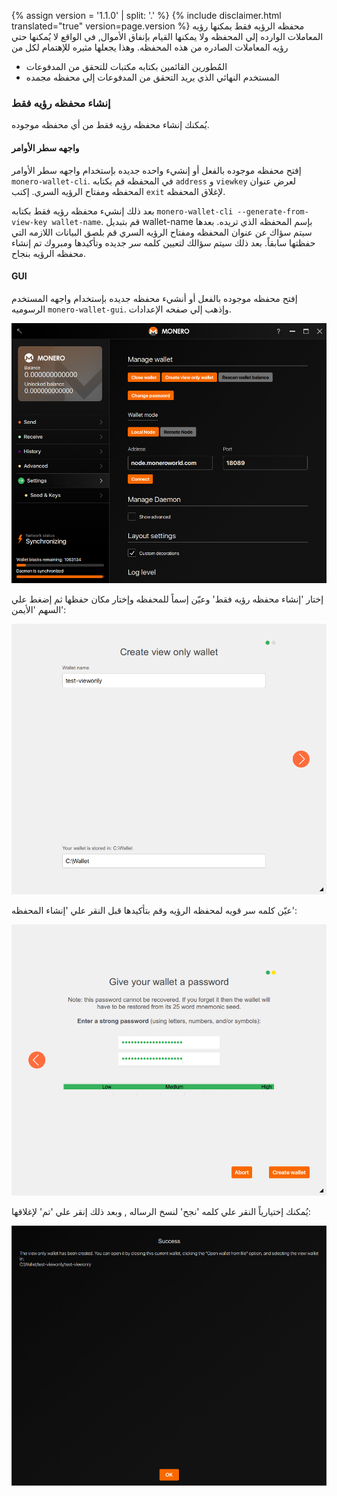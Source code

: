 {% assign version = '1.1.0' | split: '.' %}
{% include disclaimer.html translated="true" version=page.version %}
محفظه الرؤيه فقط يمكنها رؤيه المعاملات الوارده إلي المحفظه ولا يمكنها القيام بإنفاق الأموال, في الواقع لا يُمكنها حتي رؤيه المعاملات الصادره من هذه المحفظه. وهذا يجعلها مثيره للإهتمام لكل من 

* المُطورين القائمين بكتابه مكتبات للتحقق من المدفوعات
* المستخدم النهائي الذي يريد التحقق من المدفوعات إلي محفظه مجمده

### إنشاء محفظه رؤيه فقط

يُمكنك إنشاء محفظه رؤيه فقط من أي محفظه موجوده.

#### واجهه سطر الأوامر

إفتح محفظه موجوده بالفعل أو إنشيء واحده جديده بإستخدام واجهه سطر الأوامر `monero-wallet-cli`. في المحفظه قم بكتابه `address` و `viewkey` لعرض عنوان المحفظه ومفتاح الرؤيه السري. إكتب `exit` لإغلاق المحفظه.

بعد ذلك إنشيء محفظه رؤيه فقط بكتابه `monero-wallet-cli --generate-from-view-key wallet-name`.  قم بتبديل wallet-name بإسم المحفظه الذي تريده. بعدها سيتم سؤاك عن عنوان المحفظه ومفتاح الرؤيه السري قم بلصق البيانات اللازمه التي حفظتها سابقاً. بعد ذلك سيتم سؤالك لتعيين كلمه سر جديده وتأكيدها ومبروك تم إنشاء محفظه الرؤيه بنجاح.

#### GUI

إفتح محفظه موجوده بالفعل أو أنشيء محفظه جديده بإستخدام واجهه المستخدم الرسوميه `monero-wallet-gui`. وإذهب إلي صفحه الإعدادات.

![settings](png/view-only/settings.png)

إختار 'إنشاء محفظه رؤيه فقط' وعيّن إسماً للمحفظه وإختار مكان حفظها ثم إضغط علي السهم 'الأيمن':

![create-view-only](png/view-only/create-view-only.png)

عيّن كلمه سر قويه لمحفظه الرؤيه وقم بتأكيدها قبل النقر علي 'إنشاء المحفظه':

![wallet-password](png/view-only/wallet-password.png)

يُمكنك إختيارياً النقر علي كلمه 'نجح' لنسخ الرساله , وبعد ذلك إنقر علي 'تم' لإغلاقها:

![Success](png/view-only/Success.png)
